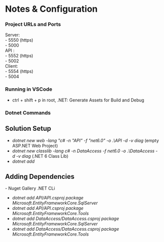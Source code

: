 # Notes & Configuration
<h3>Project URLs and Ports</h3>
Server:</br>
    - 5550 (https)</br>
    - 5000</br>
API :</br>
    - 5552 (https)</br>
    - 5002</br>
Client:</br>
    - 5554 (https)</br>
    - 5004</br>
<h3>Running in VSCode</h3>
<ul>
    <li>ctrl + shift + p in root, .NET: Generate Assets for Build and Debug</li>
</ul>
<h3>Dotnet Commands</h3>
<h2>Solution Setup</h2>
<ul>
    <li><em>dotnet new web -lang "c# -n "API" -f "net6.0" -o .\API -d -v diag</em> (empty ASP.NET Web Project)</li>
    <li><em>dotnet new classlib -lang c# -n DataAccess -f net6.0 -o .\DataAccess -d -v diag</em> (.NET 6 Class Lib)</li>
    <li><em>dotnet add </em></li>
</ul>
<h2>Adding Dependencies</h2>
- Nuget Gallery .NET CLi
<ul>
    <li><em>dotnet add API/API.csproj package Microsoft.EntityFrameworkCore.SqlServer</li>
    <li><em>dotnet add API/API.csproj package Microsoft.EntityFrameworkCore.Tools</li>
    <li><em>dotnet add DataAccess/DataAccess.csproj package Microsoft.EntityFrameworkCore.SqlServer</li>
    <li><em>dotnet add DataAccess/DataAccess.csproj package Microsoft.EntityFrameworkCore.Tools</li>
</ul>